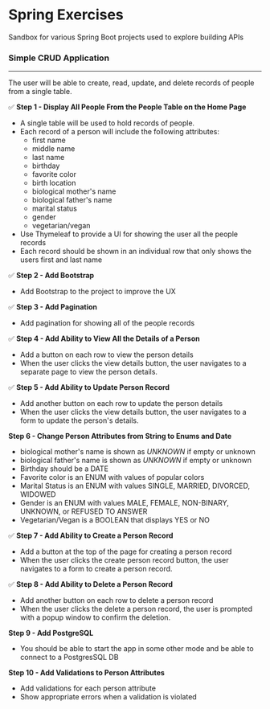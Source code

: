 # Spring Exercises
Sandbox for various Spring Boot projects used to explore building APIs

### **Simple CRUD Application**
---
The user will be able to create, read, update, and delete records of people from a single table.

:white_check_mark: **Step 1 - Display All People From the People Table on the Home Page** 
* A single table will be used to hold records of people.
* Each record of a person will include the following attributes:
  * first name
  * middle name
  * last name
  * birthday
  * favorite color
  * birth location
  * biological mother's name 
  * biological father's name
  * marital status
  * gender
  * vegetarian/vegan
* Use Thymeleaf to provide a UI for showing the user all the people records
* Each record should be shown in an individual row that only shows the users first and last name

:white_check_mark: **Step 2 - Add Bootstrap**
* Add Bootstrap to the project to improve the UX

:white_check_mark: **Step 3 - Add Pagination**
* Add pagination for showing all of the people records

:white_check_mark: **Step 4 - Add Ability to View All the Details of a Person**
* Add a button on each row to view the person details
* When the user clicks the view details button, the user navigates to a separate page to view the person details.

:white_check_mark: **Step 5 - Add Ability to Update Person Record**
* Add another button on each row to update the person details
* When the user clicks the view details button, the user navigates to a form to update the person's details.

**Step 6 - Change Person Attributes from String to Enums and Date**
* biological mother's name is shown as _UNKNOWN_ if empty or unknown
* biological father's name is shown as _UNKNOWN_ if empty or unknown
* Birthday should be a DATE
* Favorite color is an ENUM with values of popular colors
* Marital Status is an ENUM with values SINGLE, MARRIED, DIVORCED, WIDOWED
* Gender is an ENUM with values MALE, FEMALE, NON-BINARY, UNKNOWN, or REFUSED TO ANSWER
* Vegetarian/Vegan is a BOOLEAN that displays YES or NO

:white_check_mark: **Step 7 - Add Ability to Create a Person Record**
* Add a button at the top of the page for creating a person record
* When the user clicks the create person record button, the user navigates to a form to create a person record.

:white_check_mark: **Step 8 - Add Ability to Delete a Person Record**
* Add another button on each row to delete a person record
* When the user clicks the delete a person record, the user is prompted with a popup window to confirm the deletion.

**Step 9 - Add PostgreSQL**
* You should be able to start the app in some other mode and be able to connect to a PostgresSQL DB

**Step 10 - Add Validations to Person Attributes**
* Add validations for each person attribute
* Show appropriate errors when a validation is violated
